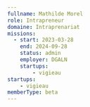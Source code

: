 ```yaml
---
fullname: Mathilde Morel
role: Intrapreneur
domaine: Intraprenariat
missions:
  - start: 2023-03-28
    end: 2024-09-28
    status: admin
    employer: DGALN
    startups:
        - vigieau
startups:
    - vigieau
memberType: beta
---
```

